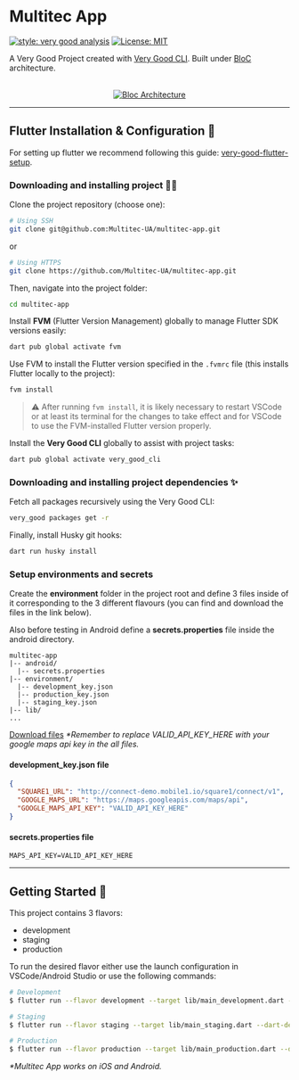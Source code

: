 # Multitec App

<!-- ![coverage][coverage_badge] -->

[![style: very good analysis][very_good_analysis_badge]][very_good_analysis_link]
[![License: MIT][license_badge]][license_link]

A Very Good Project created with [Very Good CLI][very_good_cli_link]. Built under [BloC](https://bloclibrary.dev/architecture/) architecture.  
<br>

<p align="center">
<a href="https://bloclibrary.dev/#/architecture"><img src="https://bloclibrary.dev/_astro/bloc_architecture_full.CYn-T9Ox_emLFv.webp" alt="Bloc Architecture"></a>
</p>

---

## Flutter Installation & Configuration 👾

For setting up flutter we recommend following this guide: [very-good-flutter-setup](https://verygood.ventures/blog/very-good-flutter-setup).

### Downloading and installing project 🧑‍💻

Clone the project repository (choose one):

```sh
# Using SSH
git clone git@github.com:Multitec-UA/multitec-app.git
```

or

```sh
# Using HTTPS
git clone https://github.com/Multitec-UA/multitec-app.git
```

Then, navigate into the project folder:

```sh
cd multitec-app
```

Install **FVM** (Flutter Version Management) globally to manage Flutter SDK versions easily:

```sh
dart pub global activate fvm
```

Use FVM to install the Flutter version specified in the `.fvmrc` file (this installs Flutter locally to the project):

```sh
fvm install
```

> ⚠️ After running `fvm install`, it is likely necessary to restart VSCode or at least its terminal for the changes to take effect and for VSCode to use the FVM-installed Flutter version properly.

Install the **Very Good CLI** globally to assist with project tasks:

```sh
dart pub global activate very_good_cli
```

### Downloading and installing project dependencies ✨

Fetch all packages recursively using the Very Good CLI:

```sh
very_good packages get -r
```

Finally, install Husky git hooks:

```sh
dart run husky install
```

### Setup environments and secrets

Create the **environment** folder in the project root and define 3 files inside of it corresponding to the 3 different flavours (you can find and download the files in the link below).

Also before testing in Android define a **secrets.properties** file inside the android directory.

```
multitec-app
|-- android/
  |-- secrets.properties
|-- environment/
  |-- development_key.json
  |-- production_key.json
  |-- staging_key.json
|-- lib/
...
```

[Download files](https://drive.proton.me/urls/CM6Y693B80#0xMaToSrri7C)
_\*Remember to replace VALID_API_KEY_HERE with your google maps api key in the all files._

#### development_key.json file

```json
{
  "SQUARE1_URL": "http://connect-demo.mobile1.io/square1/connect/v1",
  "GOOGLE_MAPS_URL": "https://maps.googleapis.com/maps/api",
  "GOOGLE_MAPS_API_KEY": "VALID_API_KEY_HERE"
}
```

#### secrets.properties file

```properties
MAPS_API_KEY=VALID_API_KEY_HERE

```

---

## Getting Started 🚀

This project contains 3 flavors:

- development
- staging
- production

To run the desired flavor either use the launch configuration in VSCode/Android Studio or use the following commands:

```sh
# Development
$ flutter run --flavor development --target lib/main_development.dart --dart-define-from-file environment/development_key.json

# Staging
$ flutter run --flavor staging --target lib/main_staging.dart --dart-define-from-file environment/staging_key.json

# Production
$ flutter run --flavor production --target lib/main_production.dart --dart-define-from-file environment/production_key.json
```

_\*Multitec App works on iOS and Android._

[coverage_badge]: coverage_badge.svg
[flutter_localizations_link]: https://api.flutter.dev/flutter/flutter_localizations/flutter_localizations-library.html
[internationalization_link]: https://flutter.dev/docs/development/accessibility-and-localization/internationalization
[license_badge]: https://img.shields.io/badge/license-MIT-blue.svg
[license_link]: https://opensource.org/licenses/MIT
[very_good_analysis_badge]: https://img.shields.io/badge/style-very_good_analysis-B22C89.svg
[very_good_analysis_link]: https://pub.dev/packages/very_good_analysis
[very_good_cli_link]: https://github.com/VeryGoodOpenSource/very_good_cli

